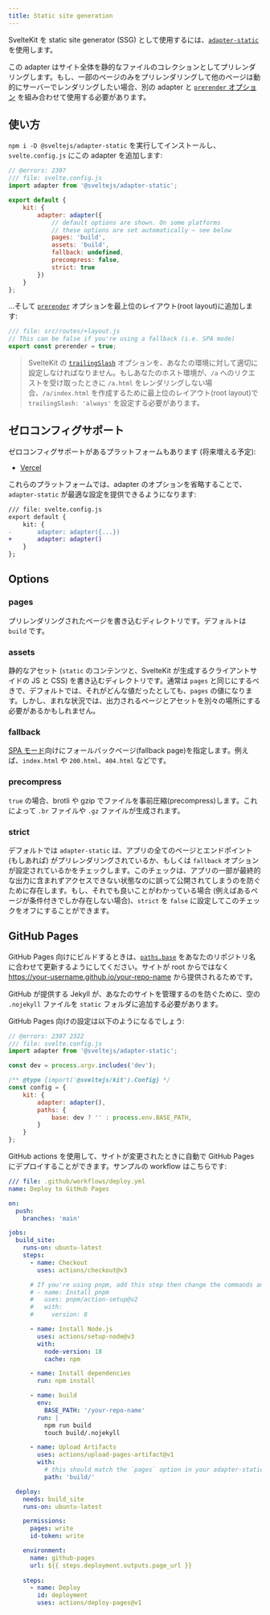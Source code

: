 ```yaml
---
title: Static site generation
---
```


SvelteKit を static site generator (SSG) として使用するには、[`adapter-static`](https://github.com/sveltejs/kit/tree/master/packages/adapter-static) を使用します。

この adapter はサイト全体を静的なファイルのコレクションとしてプリレンダリングします。もし、一部のページのみをプリレンダリングして他のページは動的にサーバーでレンダリングしたい場合、別の adapter と [`prerender` オプション](page-options#prerender) を組み合わせて使用する必要があります。

## 使い方

`npm i -D @sveltejs/adapter-static` を実行してインストールし、`svelte.config.js` にこの adapter を追加します:

```js
// @errors: 2307
/// file: svelte.config.js
import adapter from '@sveltejs/adapter-static';

export default {
	kit: {
		adapter: adapter({
			// default options are shown. On some platforms
			// these options are set automatically — see below
			pages: 'build',
			assets: 'build',
			fallback: undefined,
			precompress: false,
			strict: true
		})
	}
};
```

…そして [`prerender`](page-options#prerender) オプションを最上位のレイアウト(root layout)に追加します:

```js
/// file: src/routes/+layout.js
// This can be false if you're using a fallback (i.e. SPA mode)
export const prerender = true;
```

> SvelteKit の [`trailingSlash`](page-options#trailingslash) オプションを、あなたの環境に対して適切に設定しなければなりません。もしあなたのホスト環境が、`/a` へのリクエストを受け取ったときに `/a.html` をレンダリングしない場合、`/a/index.html` を作成するために最上位のレイアウト(root layout)で `trailingSlash: 'always'` を設定する必要があります。

## ゼロコンフィグサポート

ゼロコンフィグサポートがあるプラットフォームもあります (将来増える予定):

- [Vercel](https://vercel.com)

これらのプラットフォームでは、adapter のオプションを省略することで、`adapter-static` が最適な設定を提供できるようになります:

```diff
/// file: svelte.config.js
export default {
	kit: {
-		adapter: adapter({...})
+		adapter: adapter()
	}
};
```

## Options

### pages

プリレンダリングされたページを書き込むディレクトリです。デフォルトは `build` です。

### assets

静的なアセット (`static` のコンテンツと、SvelteKit が生成するクライアントサイドの JS と CSS) を書き込むディレクトリです。通常は `pages` と同じにするべきで、デフォルトでは、それがどんな値だったとしても、`pages` の値になります。しかし、まれな状況では、出力されるページとアセットを別々の場所にする必要があるかもしれません。

### fallback

[SPA モード](single-page-apps)向けにフォールバックページ(fallback page)を指定します。例えば、`index.html` や `200.html`、`404.html` などです。

### precompress

`true` の場合、brotli や gzip でファイルを事前圧縮(precompress)します。これによって `.br` ファイルや `.gz` ファイルが生成されます。

### strict

デフォルトでは `adapter-static` は、アプリの全てのページとエンドポイント (もしあれば) がプリレンダリングされているか、もしくは `fallback` オプションが設定されているかをチェックします。このチェックは、アプリの一部が最終的な出力に含まれずアクセスできない状態なのに誤って公開されてしまうのを防ぐために存在します。もし、それでも良いことがわかっている場合 (例えばあるページが条件付きでしか存在しない場合)、`strict` を `false` に設定してこのチェックをオフにすることができます。

## GitHub Pages

GitHub Pages 向けにビルドするときは、[`paths.base`](configuration#paths) をあなたのリポジトリ名に合わせて更新するようにしてください。サイトが root からではなく <https://your-username.github.io/your-repo-name> から提供されるためです。

GitHub が提供する Jekyll が、あなたのサイトを管理するのを防ぐために、空の `.nojekyll` ファイルを `static` フォルダに追加する必要があります。

GitHub Pages 向けの設定は以下のようになるでしょう:

```js
// @errors: 2307 2322
/// file: svelte.config.js
import adapter from '@sveltejs/adapter-static';

const dev = process.argv.includes('dev');

/** @type {import('@sveltejs/kit').Config} */
const config = {
	kit: {
		adapter: adapter(),
		paths: {
			base: dev ? '' : process.env.BASE_PATH,
		}
	}
};
```

GitHub actions を使用して、サイトが変更されたときに自動で GitHub Pages にデプロイすることができます。サンプルの workflow はこちらです:

```yaml
/// file: .github/workflows/deploy.yml
name: Deploy to GitHub Pages

on:
  push:
    branches: 'main'

jobs:
  build_site:
    runs-on: ubuntu-latest
    steps:
      - name: Checkout
        uses: actions/checkout@v3

      # If you're using pnpm, add this step then change the commands and cache key below to use `pnpm`
      # - name: Install pnpm
      #   uses: pnpm/action-setup@v2
      #   with:
      #     version: 8

      - name: Install Node.js
        uses: actions/setup-node@v3
        with:
          node-version: 18
          cache: npm

      - name: Install dependencies
        run: npm install

      - name: build
        env:
          BASE_PATH: '/your-repo-name'
        run: |
          npm run build
          touch build/.nojekyll

      - name: Upload Artifacts
        uses: actions/upload-pages-artifact@v1
        with:
          # this should match the `pages` option in your adapter-static options
          path: 'build/'

  deploy:
    needs: build_site
    runs-on: ubuntu-latest

    permissions:
      pages: write
      id-token: write

    environment:
      name: github-pages
      url: ${{ steps.deployment.outputs.page_url }}
    
    steps:
      - name: Deploy
        id: deployment
        uses: actions/deploy-pages@v1
```
